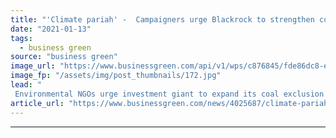```yaml
---
title: "'Climate pariah' -  Campaigners urge Blackrock to strengthen coal exclusion policy after counting $85bn of coal investments"
date: "2021-01-13"
tags: 
  - business green
source: "business green"
image_url: "https://www.businessgreen.com/api/v1/wps/c876845/fde86dc8-eab3-45c0-9120-777316749f3e/13/iw-stock-mining-coal-015-185x114.jpg"
image_fp: "/assets/img/post_thumbnails/172.jpg"
lead: "
 Environmental NGOs urge investment giant to expand its coal exclusion policy to include bigger portion of coal value chain, noting that current ban applies to just 17 per cent of coal companies ..."
article_url: "https://www.businessgreen.com/news/4025687/climate-pariah-campaigners-urge-blackrock-strengthen-coal-exclusion-policy-counting-usd85bn-coal-investments"
---
```


---
